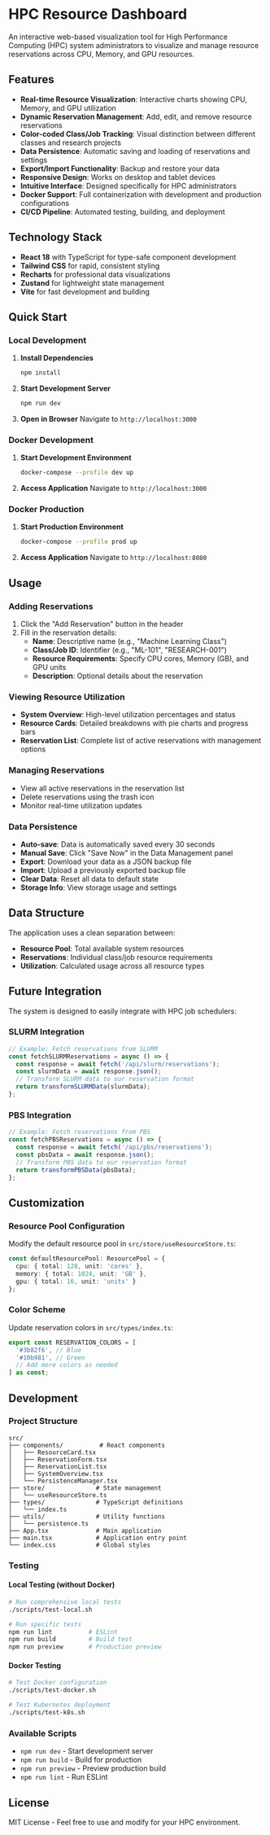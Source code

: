 # HPC Resource Dashboard

An interactive web-based visualization tool for High Performance Computing (HPC) system administrators to visualize and manage resource reservations across CPU, Memory, and GPU resources.

## Features

- **Real-time Resource Visualization**: Interactive charts showing CPU, Memory, and GPU utilization
- **Dynamic Reservation Management**: Add, edit, and remove resource reservations
- **Color-coded Class/Job Tracking**: Visual distinction between different classes and research projects
- **Data Persistence**: Automatic saving and loading of reservations and settings
- **Export/Import Functionality**: Backup and restore your data
- **Responsive Design**: Works on desktop and tablet devices
- **Intuitive Interface**: Designed specifically for HPC administrators
- **Docker Support**: Full containerization with development and production configurations
- **CI/CD Pipeline**: Automated testing, building, and deployment

## Technology Stack

- **React 18** with TypeScript for type-safe component development
- **Tailwind CSS** for rapid, consistent styling
- **Recharts** for professional data visualizations
- **Zustand** for lightweight state management
- **Vite** for fast development and building

## Quick Start

### Local Development

1. **Install Dependencies**
   ```bash
   npm install
   ```

2. **Start Development Server**
   ```bash
   npm run dev
   ```

3. **Open in Browser**
   Navigate to `http://localhost:3000`

### Docker Development

1. **Start Development Environment**
   ```bash
   docker-compose --profile dev up
   ```

2. **Access Application**
   Navigate to `http://localhost:3000`

### Docker Production

1. **Start Production Environment**
   ```bash
   docker-compose --profile prod up
   ```

2. **Access Application**
   Navigate to `http://localhost:8080`

## Usage

### Adding Reservations
1. Click the "Add Reservation" button in the header
2. Fill in the reservation details:
   - **Name**: Descriptive name (e.g., "Machine Learning Class")
   - **Class/Job ID**: Identifier (e.g., "ML-101", "RESEARCH-001")
   - **Resource Requirements**: Specify CPU cores, Memory (GB), and GPU units
   - **Description**: Optional details about the reservation

### Viewing Resource Utilization
- **System Overview**: High-level utilization percentages and status
- **Resource Cards**: Detailed breakdowns with pie charts and progress bars
- **Reservation List**: Complete list of active reservations with management options

### Managing Reservations
- View all active reservations in the reservation list
- Delete reservations using the trash icon
- Monitor real-time utilization updates

### Data Persistence
- **Auto-save**: Data is automatically saved every 30 seconds
- **Manual Save**: Click "Save Now" in the Data Management panel
- **Export**: Download your data as a JSON backup file
- **Import**: Upload a previously exported backup file
- **Clear Data**: Reset all data to default state
- **Storage Info**: View storage usage and settings

## Data Structure

The application uses a clean separation between:
- **Resource Pool**: Total available system resources
- **Reservations**: Individual class/job resource requirements
- **Utilization**: Calculated usage across all resource types

## Future Integration

The system is designed to easily integrate with HPC job schedulers:

### SLURM Integration
```typescript
// Example: Fetch reservations from SLURM
const fetchSLURMReservations = async () => {
  const response = await fetch('/api/slurm/reservations');
  const slurmData = await response.json();
  // Transform SLURM data to our reservation format
  return transformSLURMData(slurmData);
};
```

### PBS Integration
```typescript
// Example: Fetch reservations from PBS
const fetchPBSReservations = async () => {
  const response = await fetch('/api/pbs/reservations');
  const pbsData = await response.json();
  // Transform PBS data to our reservation format
  return transformPBSData(pbsData);
};
```

## Customization

### Resource Pool Configuration
Modify the default resource pool in `src/store/useResourceStore.ts`:

```typescript
const defaultResourcePool: ResourcePool = {
  cpu: { total: 128, unit: 'cores' },
  memory: { total: 1024, unit: 'GB' },
  gpu: { total: 16, unit: 'units' }
};
```

### Color Scheme
Update reservation colors in `src/types/index.ts`:

```typescript
export const RESERVATION_COLORS = [
  '#3b82f6', // Blue
  '#10b981', // Green
  // Add more colors as needed
] as const;
```

## Development

### Project Structure
```
src/
├── components/          # React components
│   ├── ResourceCard.tsx
│   ├── ReservationForm.tsx
│   ├── ReservationList.tsx
│   ├── SystemOverview.tsx
│   └── PersistenceManager.tsx
├── store/              # State management
│   └── useResourceStore.ts
├── types/              # TypeScript definitions
│   └── index.ts
├── utils/              # Utility functions
│   └── persistence.ts
├── App.tsx             # Main application
├── main.tsx            # Application entry point
└── index.css           # Global styles
```

### Testing

#### Local Testing (without Docker)
```bash
# Run comprehensive local tests
./scripts/test-local.sh

# Run specific tests
npm run lint          # ESLint
npm run build         # Build test
npm run preview       # Production preview
```

#### Docker Testing
```bash
# Test Docker configuration
./scripts/test-docker.sh

# Test Kubernetes deployment
./scripts/test-k8s.sh
```

### Available Scripts
- `npm run dev` - Start development server
- `npm run build` - Build for production
- `npm run preview` - Preview production build
- `npm run lint` - Run ESLint

## License

MIT License - Feel free to use and modify for your HPC environment.
